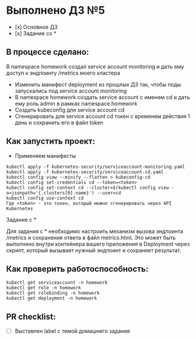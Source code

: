 # Выполнено ДЗ №5

 - [х] Основное ДЗ
 - [х] Задание со *

## В процессе сделано:
В namespace homework создал service account monitoring и дать ему доступ к эндпоинту /metrics моего кластера
- Изменить манифест deployment из прошлых ДЗ так, чтобы поды запускались под service account monitoring
- В namespace homework создать service account с именем cd и дать ему роль admin в рамках namespace homework
- Создать kubeconfig для service account cd 
- Сгенерировать для service account cd токен с временем действия 1 день и сохранить его в файл token
## Как запустить проект:
 - Применяем манифесты
```
kubectl apply -f kubernetes-security/serviceaccount-monitoring.yaml
kubectl apply -f kubernetes-security/serviceaccount-cd.yaml
kubectl config view --minify --flatten > kubeconfig-cd
kubectl config set-credentials cd --token=<token>
kubectl config set-context cd --cluster=$(kubectl config view -o=jsonpath='{.clusters[0].name}') --user=cd
kubectl config use-context cd
Где <token> - это токен, который можно сгенерировать через API Kubernetes
```
Задание с *

Для задания с * необходимо настроить механизм вызова эндпоинта /metrics и сохранения ответа в файл metrics.html. 
Это может быть выполнено внутри контейнера вашего приложения в Deployment через скрипт, который вызывает нужный эндпоинт и сохраняет результат.
## Как проверить работоспособность:
```
kubectl get serviceaccount -n homework
kubectl get role -n homework
kubectl get rolebinding -n homework
kubectl get deployment -n homework

```

## PR checklist:
 - [ ] Выставлен label с темой домашнего задания
